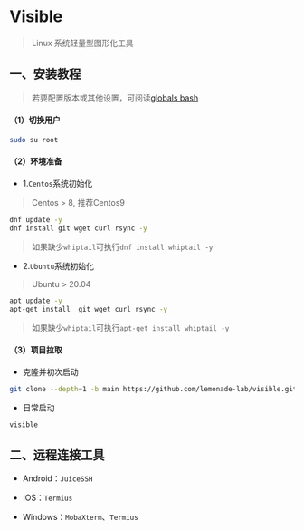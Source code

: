 # Visible

> Linux 系统轻量型图形化工具

## 一、安装教程

> 若要配置版本或其他设置，可阅读[globals bash](./globals.sh)

#### （1）切换用户

```sh
sudo su root
```

#### （2）环境准备

- 1.`Centos`系统初始化

>  Centos > 8, 推荐Centos9

```sh
dnf update -y 
dnf install git wget curl rsync -y
```

> 如果缺少`whiptail`可执行`dnf install whiptail -y`


- 2.`Ubuntu`系统初始化

>  Ubuntu > 20.04

```sh
apt update -y
apt-get install  git wget curl rsync -y
```

> 如果缺少`whiptail`可执行`apt-get install whiptail -y`

#### （3）项目拉取

- 克隆并初次启动

```sh
git clone --depth=1 -b main https://github.com/lemonade-lab/visible.git  /visible && chmod +x /visible/*/*.sh  && sh /visible/install.sh
```

- 日常启动

```sh
visible
```

## 二、远程连接工具

- Android：`JuiceSSH`

- IOS：`Termius`

- Windows：`MobaXterm`、`Termius`
